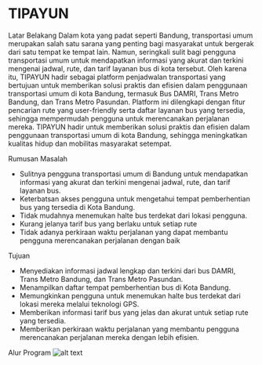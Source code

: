 # TIPAYUN
Latar Belakang
  Dalam kota yang padat seperti Bandung, transportasi umum merupakan salah satu sarana yang penting bagi masyarakat untuk 
bergerak dari satu tempat ke tempat lain. Namun, seringkali sulit bagi pengguna transportasi umum untuk mendapatkan 
informasi yang akurat dan terkini mengenai jadwal, rute, dan tarif layanan bus di kota tersebut. 
  Oleh karena itu, TIPAYUN hadir sebagai platform penjadwalan transportasi yang bertujuan untuk memberikan solusi praktis dan 
efisien dalam penggunaan transportasi umum di kota Bandung, termasuk Bus DAMRI, Trans Metro Bandung, dan Trans Metro 
Pasundan.
  Platform ini dilengkapi dengan fitur pencarian rute yang user-friendly serta daftar layanan bus yang tersedia, sehingga 
mempermudah pengguna untuk merencanakan perjalanan mereka. TIPAYUN hadir untuk memberikan solusi praktis dan efisien 
dalam penggunaan transportasi umum di kota Bandung, sehingga meningkatkan kualitas hidup dan mobilitas masyarakat 
setempat.

Rumusan Masalah
- Sulitnya pengguna transportasi umum di Bandung untuk mendapatkan informasi yang akurat dan 
terkini mengenai jadwal, rute, dan tarif layanan bus.
- Keterbatsan akses pengguna untuk mengetahui tempat pemberhentian bus yang tersedia di Kota Bandung.
- Tidak mudahnya menemukan halte bus terdekat dari lokasi pengguna.
- Kurang jelanya tarif bus yang berlaku untuk setiap rute
- Tidak adanya perkiraan waktu perjalanan yang dapat membantu pengguna merencanakan perjalanan dengan baik

Tujuan
- Menyediakan informasi jadwal lengkap dan terkini dari bus DAMRI, Trans Metro Bandung, dan Trans Metro Pasundan.
- Menampilkan daftar tempat pemberhentian bus di Kota Bandung.
- Memungkinkan pengguna untuk menemukan halte bus terdekat dari lokasi mereka melalui teknologi GPS.
- Memberikan informasi tarif bus yang jelas dan akurat untuk setiap rute yang tersedia.
- Memberikan perkiraan waktu perjalanan yang membantu pengguna merencanakan perjalanan mereka dengan lebih efisien.

Alur Program
![alt text](https://drive.google.com/file/d/1HgendD32wGrkSzLaaPacsyGDMnbT71q4/view?usp=sharing?raw=true)
